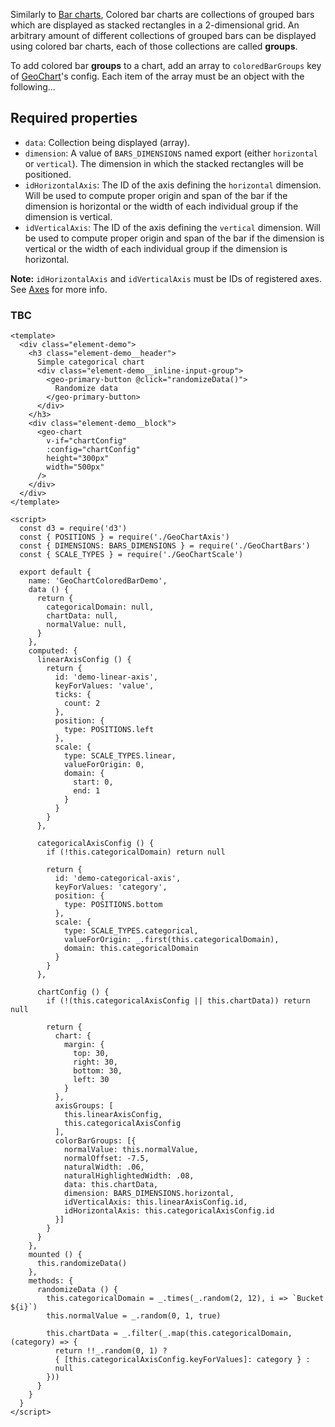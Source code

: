 Similarly to [Bar charts](./#/Elements/Charts?id=bars), Colored bar charts are collections of grouped bars which are displayed as stacked rectangles in a 2-dimensional grid. An arbitrary amount of different collections of grouped bars can be displayed using colored bar charts, each of those collections are called **groups**.

To add colored bar **groups** to a chart, add an array to `coloredBarGroups` key of [GeoChart](./#/Elements/Charts?id=introduction)'s config. Each item of the array
must be an object with the following...

## Required properties

- `data`: Collection being displayed (array).
- `dimension`: A value of `BARS_DIMENSIONS` named export (either `horizontal` or `vertical`). The dimension in which the stacked rectangles will be positioned.
- `idHorizontalAxis`: The ID of the axis defining the `horizontal` dimension. Will be used to compute proper origin and span of the bar if the dimension is horizontal or the width of each individual group if the dimension is vertical.
- `idVerticalAxis`: The ID of the axis defining the `vertical` dimension. Will be used to compute proper origin and span of the bar if the dimension is vertical or the width of each individual group if the dimension is horizontal.

**Note:** `idHorizontalAxis` and `idVerticalAxis` must be IDs of registered axes. See [Axes](./#/Elements/Charts?id=axes) for more info.

### TBC

```vue
<template>
  <div class="element-demo">
    <h3 class="element-demo__header">
      Simple categorical chart
      <div class="element-demo__inline-input-group">
        <geo-primary-button @click="randomizeData()">
          Randomize data
        </geo-primary-button>
      </div>
    </h3>
    <div class="element-demo__block">
      <geo-chart
        v-if="chartConfig"
        :config="chartConfig"
        height="300px"
        width="500px"
      />
    </div>
  </div>
</template>

<script>
  const d3 = require('d3')
  const { POSITIONS } = require('./GeoChartAxis')
  const { DIMENSIONS: BARS_DIMENSIONS } = require('./GeoChartBars')
  const { SCALE_TYPES } = require('./GeoChartScale')

  export default {
    name: 'GeoChartColoredBarDemo',
    data () {
      return {
        categoricalDomain: null,
        chartData: null,
        normalValue: null,
      }
    },
    computed: {
      linearAxisConfig () {
        return {
          id: 'demo-linear-axis',
          keyForValues: 'value',
          ticks: {
            count: 2
          },
          position: {
            type: POSITIONS.left
          },
          scale: {
            type: SCALE_TYPES.linear,
            valueForOrigin: 0,
            domain: {
              start: 0,
              end: 1
            }
          }
        }
      },

      categoricalAxisConfig () {
        if (!this.categoricalDomain) return null

        return {
          id: 'demo-categorical-axis',
          keyForValues: 'category',
          position: {
            type: POSITIONS.bottom
          },
          scale: {
            type: SCALE_TYPES.categorical,
            valueForOrigin: _.first(this.categoricalDomain),
            domain: this.categoricalDomain
          }
        }
      },

      chartConfig () {
        if (!(this.categoricalAxisConfig || this.chartData)) return null

        return {
          chart: {
            margin: {
              top: 30,
              right: 30,
              bottom: 30,
              left: 30
            }
          },
          axisGroups: [
            this.linearAxisConfig,
            this.categoricalAxisConfig
          ],
          colorBarGroups: [{
            normalValue: this.normalValue,
            normalOffset: -7.5,
            naturalWidth: .06,
            naturalHighlightedWidth: .08,
            data: this.chartData,
            dimension: BARS_DIMENSIONS.horizontal,
            idVerticalAxis: this.linearAxisConfig.id,
            idHorizontalAxis: this.categoricalAxisConfig.id
          }]
        }
      }
    },
    mounted () {
      this.randomizeData()
    },
    methods: {
      randomizeData () {
        this.categoricalDomain = _.times(_.random(2, 12), i => `Bucket ${i}`)
        this.normalValue = _.random(0, 1, true)

        this.chartData = _.filter(_.map(this.categoricalDomain, (category) => {
          return !!_.random(0, 1) ?
          { [this.categoricalAxisConfig.keyForValues]: category } :
          null
        }))
      }
    }
  }
</script>
```
